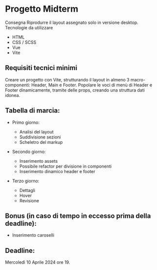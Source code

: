 # Progetto Midterm

Consegna
Riprodurre il layout assegnato solo in versione desktop.
Tecnologie da utilizzare
- HTML
- CSS / SCSS
- Vue
- Vite


## Requisiti tecnici minimi
Creare un progetto con Vite, strutturando il layout in almeno 3 macro-componenti: Header, Main e Footer. Popolare le voci di menù di Header e Footer dinamicamente, tramite delle props, creando una struttura dati idonea.

## Tabella di marcia:

- Primo giorno:
  - Analisi del layout
  - Suddivisione sezioni
  - Scheletro del markup

- Secondo giorno:
  - Inserimento assets
  - Possibile refactor per divisione in componenti
  - Inserimento dinamico header e footer

- Terzo giorno:
  - Dettagli
  - Hover
  - Revisione

## Bonus (in caso di tempo in eccesso prima della deadline):

- Inserimento caroselli 

## Deadline: 

Mercoledì 10 Aprile 2024 ore 19.
